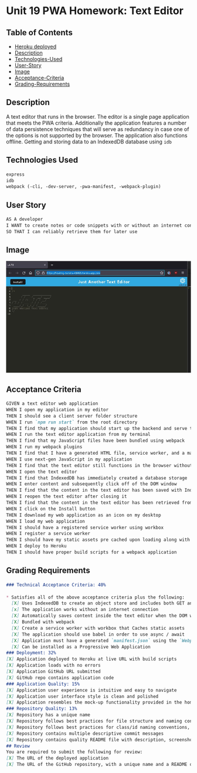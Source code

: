 # Unit 19 PWA Homework: Text Editor

## Table of Contents
  * [Heroku deployed](https://floating-tundra-48465.herokuapp.com)
  * [Description](#Description)
  * [Technologies-Used](#Technologies-Used)
  * [User-Story](#User-Story)
  * [Image](#Image)
  * [Acceptance-Criteria](#Acceptance-criteria)
  * [Grading-Requirements](#Grading-Requirements)

## Description

A text editor that runs in the browser. The editor is a single page application that meets the PWA criteria. Additionally the application features a number of data persistence techniques that will serve as redundancy in case one of the options is not supported by the browser. The application also functions offline.
Getting and storing data to an IndexedDB database using `idb`

## Technologies Used
```md
express
idb
webpack (-cli, -dev-server, -pwa-manifest, -webpack-plugin)
```

## User Story

```md
AS A developer
I WANT to create notes or code snippets with or without an internet connection
SO THAT I can reliably retrieve them for later use
```

## Image

![Application Image](./Assets/jate.JPG)


## Acceptance Criteria

```md
GIVEN a text editor web application
WHEN I open my application in my editor
THEN I should see a client server folder structure
WHEN I run `npm run start` from the root directory
THEN I find that my application should start up the backend and serve the client
WHEN I run the text editor application from my terminal
THEN I find that my JavaScript files have been bundled using webpack
WHEN I run my webpack plugins
THEN I find that I have a generated HTML file, service worker, and a manifest file
WHEN I use next-gen JavaScript in my application
THEN I find that the text editor still functions in the browser without errors
WHEN I open the text editor
THEN I find that IndexedDB has immediately created a database storage
WHEN I enter content and subsequently click off of the DOM window
THEN I find that the content in the text editor has been saved with IndexedDB
WHEN I reopen the text editor after closing it
THEN I find that the content in the text editor has been retrieved from our IndexedDB
WHEN I click on the Install button
THEN I download my web application as an icon on my desktop
WHEN I load my web application
THEN I should have a registered service worker using workbox
WHEN I register a service worker
THEN I should have my static assets pre cached upon loading along with subsequent pages and static assets
WHEN I deploy to Heroku
THEN I should have proper build scripts for a webpack application
```

## Grading Requirements


```md
### Technical Acceptance Criteria: 40%

* Satisfies all of the above acceptance criteria plus the following:
  [X] Uses IndexedDB to create an object store and includes both GET and PUT methods
  [x] The application works without an internet connection
  [X] Automatically saves content inside the text editor when the DOM window is unfocused
  [X] Bundled with webpack
  [X] Create a service worker with workbox that Caches static assets
  [X] The application should use babel in order to use async / await
  [X] Application must have a generated `manifest.json` using the `WebpackPwaManifest` plug-in
  [X] Can be installed as a Progressive Web Application
### Deployment: 32%
[X] Application deployed to Heroku at live URL with build scripts
[X] Application loads with no errors
[X] Application GitHub URL submitted
[X] GitHub repo contains application code
### Application Quality: 15%
[X] Application user experience is intuitive and easy to navigate
[X] Application user interface style is clean and polished
[X] Application resembles the mock-up functionality provided in the homework instructions
### Repository Quality: 13%
[X] Repository has a unique name
[X] Repository follows best practices for file structure and naming conventions
[X] Repository follows best practices for class/id naming conventions, indentation, quality comments, etc.
[X] Repository contains multiple descriptive commit messages
[X] Repository contains quality README file with description, screenshot, and link to deployed application
## Review
You are required to submit the following for review:
[X] The URL of the deployed application
[X] The URL of the GitHub repository, with a unique name and a README describing the project
```
